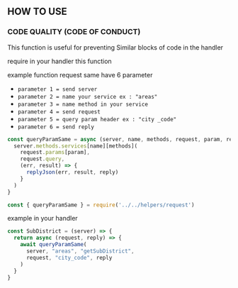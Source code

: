 ## HOW TO USE

### CODE QUALITY (CODE OF CONDUCT)
This function is useful for preventing Similar blocks of code in the handler

require in your handler this function

example function request same have 6 parameter
- `parameter 1 = send server`
- `parameter 2 = name your service ex : "areas"`
- `parameter 3 = name method in your service`
- `parameter 4 = send request`
- `parameter 5 = query param header ex : "city _code"`
- `parameter 6 = send reply`

```javascript
const queryParamSame = async (server, name, methods, request, param, reply) => {
  server.methods.services[name][methods](
    request.params[param],
    request.query,
    (err, result) => {
      replyJson(err, result, reply)
    }
  )
}
```

```javascript
const { queryParamSame } = require('../../helpers/request')
```

example in your handler

```javascript
const SubDistrict = (server) => {
  return async (request, reply) => {
    await queryParamSame(
      server, "areas", "getSubDistrict",
      request, "city_code", reply
    )
  }
}
```

